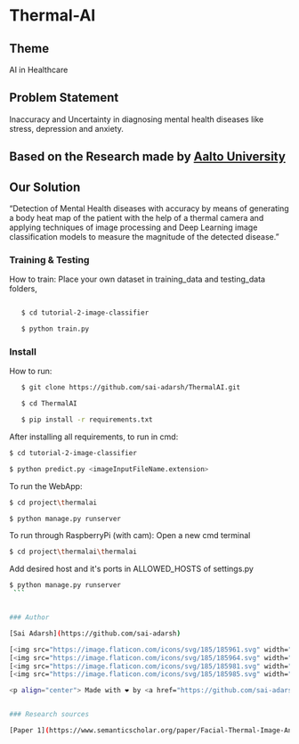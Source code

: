 # Thermal-AI

## Theme

AI in Healthcare

## Problem Statement

Inaccuracy and Uncertainty in diagnosing mental health diseases like stress, depression and anxiety.


## Based on the Research made by [Aalto University](https://www.pnas.org/content/pnas/suppl/2013/12/26/1321664111.DCSupplemental/pnas.201321664SI.pdf)

## Our Solution

“Detection of Mental Health diseases with accuracy by means of generating a body heat map of the patient with the help of a thermal camera and applying techniques of image processing and Deep Learning image classification models to measure the magnitude of the detected disease.”

### Training & Testing

How to train:
Place your own dataset in training_data and testing_data folders,

```sh

   $ cd tutorial-2-image-classifier

   $ python train.py
   ```

### Install

How to run:  

```sh
   $ git clone https://github.com/sai-adarsh/ThermalAI.git

   $ cd ThermalAI

   $ pip install -r requirements.txt
   ```
After installing all requirements, to run in cmd:
   ```sh
   $ cd tutorial-2-image-classifier

   $ python predict.py <imageInputFileName.extension>
   ```

To run the WebApp:
   ```sh
   $ cd project\thermalai

   $ python manage.py runserver
   ```   

To run through RaspberryPi (with cam):
   Open a new cmd terminal
   ```sh
   $ cd project\thermalai\thermalai
   ```
   Add desired host and it's ports in ALLOWED_HOSTS of settings.py
   ```sh
   $ python manage.py runserver
    ```
   

### Author

[Sai Adarsh](https://github.com/sai-adarsh)

[<img src="https://image.flaticon.com/icons/svg/185/185961.svg" width="35" padding="10">](https://twitter.com/dialstudios)
[<img src="https://image.flaticon.com/icons/svg/185/185964.svg" width="35" padding="10">](linkedin.com/in/sai-adarsh/)
[<img src="https://image.flaticon.com/icons/svg/185/185981.svg" width="35" padding="10">](https://www.facebook.com/saiadarsh99)
[<img src="https://image.flaticon.com/icons/svg/185/185985.svg" width="35" padding="10">](https://www.instagram.com/adarsh_theories/)

<p align="center"> Made with ❤ by <a href="https://github.com/sai-adarsh">Sai Adarsh</a></p>


### Research sources

[Paper 1](https://www.semanticscholar.org/paper/Facial-Thermal-Image-Analysis-for-Stress-Detection-Hong-Liu/2e8ccf7156629bcf14d43b946397eb04a14b9d78)
